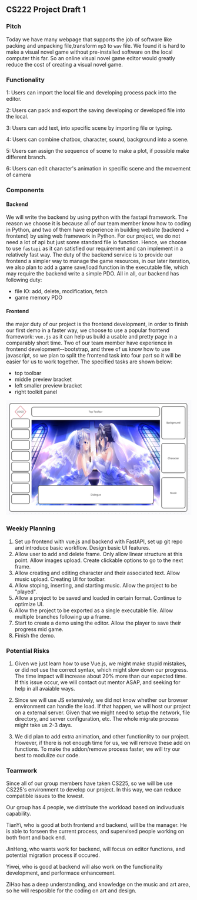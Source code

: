 ## CS222 Project Draft 1

### Pitch

Today we have many webpage that supports the job of software like packing and unpacking file,transform `mp3` to `wav` file. We found it is hard to make a visual novel game without pre-installed software on the local computer this far. So an online visual novel game editor would greatly reduce the cost of creating a visual novel game.

### Functionality

1: Users can import the local file and developing process pack into the editor.

2: Users can pack and export the saving developing or developed file into the local.

3: Users can add text, into specific scene by importing file or typing.

4: Users can combine chatbox, character, sound, background into a scene.

5: Users can assign the sequence of scene to make a plot, if possible make different branch.

6: Users can edit character's animation in specific scene and the movement of camera

### Components

#### Backend

We will write the backend by using python with the fastapi framework. The reason we choose it is because all of our team member know how to coding in Python, and two of them have experience in building website (backend + frontend) by using web framework in Python. For our project, we do not need a lot of api but just some standard file io function. Hence, we choose to use `fastapi` as it can satisfied our requirement and can implement in a relatively fast way. The duty of the backend service is to provide our frontend a simpler way to manage the game resources, in our later iteration, we also plan to add a game save/load function in the executable file, which may require the backend write a simple PDO. All in all, our backend has following duty:

+ file IO: add, delete, modification, fetch
+ game memory PDO

#### Frontend

the major duty of our project is the frontend development, in order to finish our first demo in a faster way, we choose to use a popular frontend framework: `vue.js` as it can help us build a usable and pretty page in a comparably short time. Two of our team member have experience in  frontend development--bootstrap, and three of us know how to use javascript, so we plan to split the frontend task into four part so it will be easier for us to work together. The specified tasks are shown below:

+ top toolbar
+ middle preview bracket
+ left smaller preview bracket
+ right toolkit panel

![image-20230208205626975](demo.png)

### Weekly Planning

1. Set up frontend with vue.js and backend with FastAPI, set up git repo and introduce basic workflow. Design basic UI features.
2. Allow user to add and delete frame. Only allow linear structure at this point. Allow images upload. Create clickable options to go to the next frame.
3. Allow creating and editing character and their associated text. Allow music upload. Creating UI for toolbar.
4. Allow stoping, inserting, and starting music. Allow the project to be "played". 
5. Allow a project to be saved and loaded in certain format. Continue to optimize UI.
6. Allow the project to be exported as a single executable file. Allow multiple branches following up a frame.
7. Start to create a demo using the editor. Allow the player to save their progress mid game.
8. Finish the demo.

### Potential Risks

1. Given we just learn how to use Vue.js, we might make stupid mistakes, or did not use the correct syntax, which might slow down our progress. The time impact will increase about 20% more than our expected time. If this issue occur, we will contact out mentor ASAP, and seeking for help in all avaiable ways. 

2. Since we will use JS extensively, we did not know whether our browser environment can handle the load. If that happen, we will host our project on a external server. Given that we might need to setup the network, file directory, and server configuration, etc. The whole migrate process might take us 2-3 days.

3. We did plan to add extra animation, and other functionlity to our project. However, if there is not enough time for us, we will remove these add on functions. To make the addon/remove process faster, we will try our best to modulize our code. 


### Teamwork

Since all of our group members have taken CS225, so we will be use CS225's environment to develop our project. In this way, we can reduce compatible issues to the lowest. 

Our group has 4 people, we distribute the workload based on indivuduals capability. 

TianYi, who is good at both frontend and backend, will be the manager. He is able to forseen the current process, and supervised people working on both front and back end. 

JinHeng, who wants work for backend, will focus on editor functions, and potential migration process if occured. 

Yiwei, who is good at backend will also work on the functionality development, and performace enhancement. 

ZiHao has a deep understanding, and knowledge on the music and art area, so he will resposible for the coding on art and design.